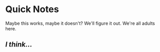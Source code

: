 # Quick Notes

Maybe this works, maybe it doesn't? We'll figure it out. We're all adults here.

## _I think..._
